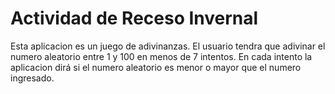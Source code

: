 # Actividad de Receso Invernal

Esta aplicacion es un juego de adivinanzas.
El usuario tendra que adivinar el numero aleatorio entre 1 y 100 en menos de 7 intentos.
En cada intento la aplicacion dirá si el numero aleatorio es menor o mayor que el numero ingresado.

